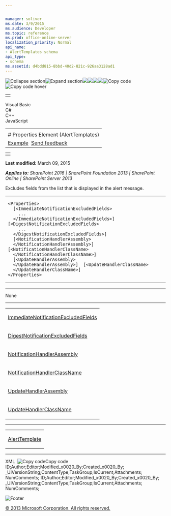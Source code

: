 ```yaml
---


manager: soliver
ms.date: 3/9/2015
ms.audience: Developer
ms.topic: reference
ms.prod: office-online-server
localization_priority: Normal
api_name:
- AlertTemplates schema
api_type:
- schema
ms.assetid: d4bdd815-8bbd-40d2-821c-926aa3128ad1
---
```


![Collapse
section](../icons/collapse_all.gif "Collapse section")![Expand
section](../icons/expand_all.gif "Expand section")![](../icons/collapse_all.gif)![](../icons/expand_all.gif)![](../icons/dropdown.gif)![](../icons/dropdownHover.gif)![Copy
code](../icons/copycode.gif "Copy code")![Copy code
hover](../icons/copycodeHighlight.gif "Copy code hover")
<table>
<tbody>
<tr class="odd">
<td align="left"></td>
</tr>
</tbody>
</table>

Visual Basic  
C\#  
C++  
JavaScript  

<table>
<tbody>
<tr class="odd">
<td align="left"><span id="runningHeaderText"></span></td>
</tr>
<tr class="even">
<td align="left"># Properties Element (AlertTemplates)</td>
</tr>
<tr class="odd">
<td align="left"><a href="#exampleToggle">Example</a>  <span id="headfeedbackarea" class="feedbackhead"><a href="javascript:SubmitFeedback(&#39;docthis@Microsoft.com&#39;,&#39;&#39;,&#39;&#39;,&#39;&#39;,&#39;1.0.18082.1225&#39;,&#39;%0\dThank%20you%20for%20your%20feedback.%20The%20developer%20writing%20teams%20use%20your%20feedback%20to%20improve%20documentation.%20While%20we%20are%20reviewing%20your%20feedback,%20we%20may%20send%20you%20e-mail%20to%20ask%20for%20clarification%20or%20feedback%20on%20a%20solution.%20We%20do%20not%20use%20your%20e-mail%20address%20for%20any%20other%20purpose%20and%20we%20delete%20it%20after%20we%20finish%20our%20review.%0\AFor%20further%20information%20about%20the%20privacy%20policies%20of%20Microsoft,%20please%20see%20http://privacy.microsoft.com/en-us/default.aspx.%0\A%0\d&#39;,&#39;Customer%20feedback&#39;);">Send feedback</a></span></td>
</tr>
</tbody>
</table>

<table>
<colgroup>
<col width="100%" />
</colgroup>
<tbody>
<tr class="odd">
<td align="left"></td>
</tr>
</tbody>
</table>

**Last modified:** March 09, 2015

***Applies to:** SharePoint 2016 | SharePoint Foundation 2013 |
SharePoint Online | SharePoint Server 2013*

Excludes fields from the list that is displayed in the alert message.

<span codelanguage="other"></span>
<table>
<colgroup>
<col width="100%" />
</colgroup>
<tbody>
<tr class="odd">
<td align="left"><pre><code>&lt;Properties&gt;
  [&lt;ImmediateNotificationExcludedFields&gt;
    ...
  &lt;/ImmediateNotificationExcludedFields&gt;]  [&lt;DigestNotificationExcludedFields&gt;
    ...
  &lt;/DigestNotificationExcludedFields&gt;]
  [&lt;NotificationHandlerAssembly&gt;
  &lt;/NotificationHandlerAssembly&gt;]  [&lt;NotificationHandlerClassName&gt;
  &lt;/NotificationHandlerClassName&gt;]
  [&lt;UpdateHandlerAssembly&gt;
  &lt;/UpdateHandlerAssembly&gt;]  [&lt;UpdateHandlerClassName&gt;
  &lt;/UpdateHandlerClassName&gt;]
&lt;/Properties&gt;</code></pre></td>
</tr>
</tbody>
</table>


-----------------------------------------------------------------------------------------------------------------------------------------------------------------------------------------------

None


---------------------------------------------------------------------------------------------------------------------------------------------------------------------------------------------------

<table>
<colgroup>
<col width="100%" />
</colgroup>
<tbody>
<tr class="odd">
<td align="left"><p><a href="immediatenotificationexcludedfields-element-alerttemplates.htm">ImmediateNotificationExcludedFields</a></p></td>
</tr>
<tr class="even">
<td align="left"><p><a href="digestnotificationexcludedfields-element-alerttemplates.htm">DigestNotificationExcludedFields</a></p></td>
</tr>
<tr class="odd">
<td align="left"><p><a href="notificationhandlerassembly-element-alert-templates.htm">NotificationHandlerAssembly</a></p></td>
</tr>
<tr class="even">
<td align="left"><p><a href="notificationhandlerclassname-element-alerttemplates.htm">NotificationHandlerClassName</a></p></td>
</tr>
<tr class="odd">
<td align="left"><p><a href="updatehandlerassembly-element-alerttemplates.htm">UpdateHandlerAssembly</a></p></td>
</tr>
<tr class="even">
<td align="left"><p><a href="updatehandlerclassname-element-alerttemplates.htm">UpdateHandlerClassName</a></p></td>
</tr>
</tbody>
</table>


----------------------------------------------------------------------------------------------------------------------------------------------------------------------------------------------------

<table>
<colgroup>
<col width="100%" />
</colgroup>
<tbody>
<tr class="odd">
<td align="left"><p><a href="alerttemplate-element-alerttemplates.htm">AlertTemplate</a></p></td>
</tr>
</tbody>
</table>


------------------------------------------------------------------------------------------------------------------------------------------------------------------------------------------

<span codelanguage="xmlLang"></span>
XML 
<span class="copyCode" onclick="CopyCode(this)"
onkeypress="CopyCode_CheckKey(this, event)"
onmouseover="ChangeCopyCodeIcon(this)"
onmouseout="ChangeCopyCodeIcon(this)" tabindex="0">![Copy
code](../icons/copycode.gif "Copy code")Copy code</span>
    <Properties>
       <ImmediateNotificationExcludedFields>
          ID;Author;Editor;Modified_x0020_By;Created_x0020_By;
          _UIVersionString;ContentType;TaskGroup;IsCurrent;Attachments;
          NumComments;
       </ImmediateNotificationExcludedFields>
       <DigestNotificationExcludedFields>
          ID;Author;Editor;Modified_x0020_By;Created_x0020_By;
          _UIVersionString;ContentType;TaskGroup;IsCurrent;Attachments;
          NumComments;
       </DigestNotificationExcludedFields>
    </Properties>

![Footer](../icons/footer.gif "Footer")

[© 2013 Microsoft Corporation. All rights
reserved.](office-2013-documentation-copyright-notice.htm)




